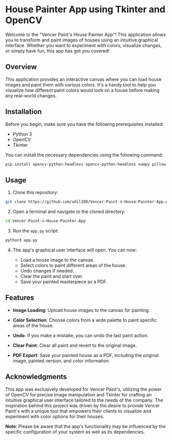 
# House Painter App using Tkinter and OpenCV

Welcome to the "Vencer Paint's House Painter App"! This application allows you to transform and paint images of houses using an intuitive graphical interface. Whether you want to experiment with colors, visualize changes, or simply have fun, this app has got you covered!

## Overview

This application provides an interactive canvas where you can load house images and paint them with various colors. It's a handy tool to help you visualize how different paint colors would look on a house before making any real-world changes.

## Installation

Before you begin, make sure you have the following prerequisites installed:

- Python 3
- OpenCV
- Tkinter

You can install the necessary dependencies using the following command:

```bash
pip install opencv-python-headless opencv-python-headless numpy pillow
```

## Usage

1. Clone this repository:

```bash
git clone https://github.com/adil200/Vencer-Paint-s-House-Painter-App.git
```

2. Open a terminal and navigate to the cloned directory:

```bash
cd Vencer-Paint-s-House-Painter-App
```

3. Run the `app.py` script:

```bash
python3 app.py
```

4. The app's graphical user interface will open. You can now:

   - Load a house image to the canvas.
   - Select colors to paint different areas of the house.
   - Undo changes if needed.
   - Clear the paint and start over.
   - Save your painted masterpiece as a PDF.

## Features

- **Image Loading**: Upload house images to the canvas for painting.

- **Color Selection**: Choose colors from a wide palette to paint specific areas of the house.

- **Undo**: If you make a mistake, you can undo the last paint action.

- **Clear Paint**: Clear all paint and revert to the original image.

- **PDF Export**: Save your painted house as a PDF, including the original image, painted version, and color information.


## Acknowledgments

This app was exclusively developed for Vencer Paint's, utilizing the power of OpenCV for precise image manipulation and Tkinter for crafting an intuitive graphical user interface tailored to the needs of the company. The inspiration behind this project was driven by the desire to provide Vencer Paint's with a unique tool that empowers their clients to visualize and experiment with color options for their houses.

**Note**: Please be aware that the app's functionality may be influenced by the specific configuration of your system as well as its dependencies.